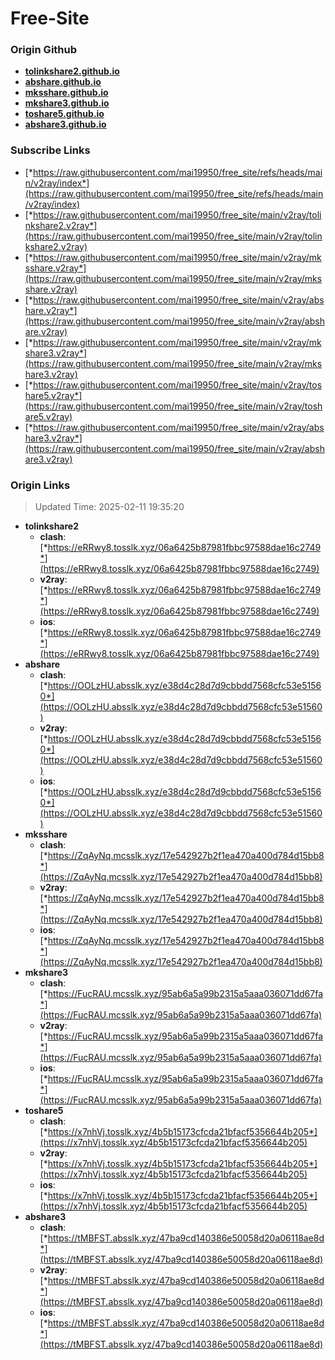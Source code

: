 # Free-Site

### Origin Github

- [**tolinkshare2.github.io**](https://github.com/tolinkshare2/tolinkshare2.github.io)
- [**abshare.github.io**](https://github.com/abshare/abshare.github.io)
- [**mksshare.github.io**](https://github.com/mksshare/mksshare.github.io)
- [**mkshare3.github.io**](https://github.com/mkshare3/mkshare3.github.io)
- [**toshare5.github.io**](https://github.com/toshare5/toshare5.github.io)
- [**abshare3.github.io**](https://github.com/abshare3/abshare3.github.io)

### Subscribe Links

- [*https://raw.githubusercontent.com/mai19950/free_site/refs/heads/main/v2ray/index*](https://raw.githubusercontent.com/mai19950/free_site/refs/heads/main/v2ray/index)
- [*https://raw.githubusercontent.com/mai19950/free_site/main/v2ray/tolinkshare2.v2ray*](https://raw.githubusercontent.com/mai19950/free_site/main/v2ray/tolinkshare2.v2ray)
- [*https://raw.githubusercontent.com/mai19950/free_site/main/v2ray/mksshare.v2ray*](https://raw.githubusercontent.com/mai19950/free_site/main/v2ray/mksshare.v2ray)
- [*https://raw.githubusercontent.com/mai19950/free_site/main/v2ray/abshare.v2ray*](https://raw.githubusercontent.com/mai19950/free_site/main/v2ray/abshare.v2ray)
- [*https://raw.githubusercontent.com/mai19950/free_site/main/v2ray/mkshare3.v2ray*](https://raw.githubusercontent.com/mai19950/free_site/main/v2ray/mkshare3.v2ray)
- [*https://raw.githubusercontent.com/mai19950/free_site/main/v2ray/toshare5.v2ray*](https://raw.githubusercontent.com/mai19950/free_site/main/v2ray/toshare5.v2ray)
- [*https://raw.githubusercontent.com/mai19950/free_site/main/v2ray/abshare3.v2ray*](https://raw.githubusercontent.com/mai19950/free_site/main/v2ray/abshare3.v2ray)

### Origin Links

> Updated Time: 2025-02-11 19:35:20

- **tolinkshare2**
  - **clash**: [*https://eRRwy8.tosslk.xyz/06a6425b87981fbbc97588dae16c2749*](https://eRRwy8.tosslk.xyz/06a6425b87981fbbc97588dae16c2749)
  - **v2ray**: [*https://eRRwy8.tosslk.xyz/06a6425b87981fbbc97588dae16c2749*](https://eRRwy8.tosslk.xyz/06a6425b87981fbbc97588dae16c2749)
  - **ios**: [*https://eRRwy8.tosslk.xyz/06a6425b87981fbbc97588dae16c2749*](https://eRRwy8.tosslk.xyz/06a6425b87981fbbc97588dae16c2749)
- **abshare**
  - **clash**: [*https://OOLzHU.absslk.xyz/e38d4c28d7d9cbbdd7568cfc53e51560*](https://OOLzHU.absslk.xyz/e38d4c28d7d9cbbdd7568cfc53e51560)
  - **v2ray**: [*https://OOLzHU.absslk.xyz/e38d4c28d7d9cbbdd7568cfc53e51560*](https://OOLzHU.absslk.xyz/e38d4c28d7d9cbbdd7568cfc53e51560)
  - **ios**: [*https://OOLzHU.absslk.xyz/e38d4c28d7d9cbbdd7568cfc53e51560*](https://OOLzHU.absslk.xyz/e38d4c28d7d9cbbdd7568cfc53e51560)
- **mksshare**
  - **clash**: [*https://ZqAyNq.mcsslk.xyz/17e542927b2f1ea470a400d784d15bb8*](https://ZqAyNq.mcsslk.xyz/17e542927b2f1ea470a400d784d15bb8)
  - **v2ray**: [*https://ZqAyNq.mcsslk.xyz/17e542927b2f1ea470a400d784d15bb8*](https://ZqAyNq.mcsslk.xyz/17e542927b2f1ea470a400d784d15bb8)
  - **ios**: [*https://ZqAyNq.mcsslk.xyz/17e542927b2f1ea470a400d784d15bb8*](https://ZqAyNq.mcsslk.xyz/17e542927b2f1ea470a400d784d15bb8)
- **mkshare3**
  - **clash**: [*https://FucRAU.mcsslk.xyz/95ab6a5a99b2315a5aaa036071dd67fa*](https://FucRAU.mcsslk.xyz/95ab6a5a99b2315a5aaa036071dd67fa)
  - **v2ray**: [*https://FucRAU.mcsslk.xyz/95ab6a5a99b2315a5aaa036071dd67fa*](https://FucRAU.mcsslk.xyz/95ab6a5a99b2315a5aaa036071dd67fa)
  - **ios**: [*https://FucRAU.mcsslk.xyz/95ab6a5a99b2315a5aaa036071dd67fa*](https://FucRAU.mcsslk.xyz/95ab6a5a99b2315a5aaa036071dd67fa)
- **toshare5**
  - **clash**: [*https://x7nhVj.tosslk.xyz/4b5b15173cfcda21bfacf5356644b205*](https://x7nhVj.tosslk.xyz/4b5b15173cfcda21bfacf5356644b205)
  - **v2ray**: [*https://x7nhVj.tosslk.xyz/4b5b15173cfcda21bfacf5356644b205*](https://x7nhVj.tosslk.xyz/4b5b15173cfcda21bfacf5356644b205)
  - **ios**: [*https://x7nhVj.tosslk.xyz/4b5b15173cfcda21bfacf5356644b205*](https://x7nhVj.tosslk.xyz/4b5b15173cfcda21bfacf5356644b205)
- **abshare3**
  - **clash**: [*https://tMBFST.absslk.xyz/47ba9cd140386e50058d20a06118ae8d*](https://tMBFST.absslk.xyz/47ba9cd140386e50058d20a06118ae8d)
  - **v2ray**: [*https://tMBFST.absslk.xyz/47ba9cd140386e50058d20a06118ae8d*](https://tMBFST.absslk.xyz/47ba9cd140386e50058d20a06118ae8d)
  - **ios**: [*https://tMBFST.absslk.xyz/47ba9cd140386e50058d20a06118ae8d*](https://tMBFST.absslk.xyz/47ba9cd140386e50058d20a06118ae8d)

